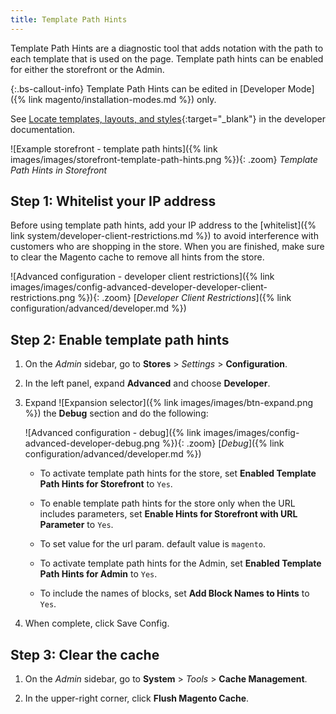 ```yaml
---
title: Template Path Hints
---
```


Template Path Hints are a diagnostic tool that adds notation with the path to each template that is used on the page. Template path hints can be enabled for either the storefront or the Admin.

{:.bs-callout-info}
Template Path Hints can be edited in [Developer Mode]({% link magento/installation-modes.md %}) only.

See [Locate templates, layouts, and styles][1]{:target="_blank"} in the developer documentation.

![Example storefront - template path hints]({% link images/images/storefront-template-path-hints.png %}){: .zoom}
_Template Path Hints in Storefront_

## Step 1: Whitelist your IP address

Before using template path hints, add your IP address to the [whitelist]({% link system/developer-client-restrictions.md %}) to avoid interference with customers who are shopping in the store. When you are finished, make sure to clear the Magento cache to remove all hints from the store.

![Advanced configuration - developer client restrictions]({% link images/images/config-advanced-developer-developer-client-restrictions.png %}){: .zoom}
[_Developer Client Restrictions_]({% link configuration/advanced/developer.md %})

## Step 2: Enable template path hints

1. On the _Admin_ sidebar, go to **Stores** > _Settings_ > **Configuration**.

1. In the left panel, expand **Advanced** and choose **Developer**.

1. Expand ![Expansion selector]({% link images/images/btn-expand.png %}) the **Debug** section and do the following:

    ![Advanced configuration - debug]({% link images/images/config-advanced-developer-debug.png %}){: .zoom}
    [_Debug_]({% link configuration/advanced/developer.md %})

    - To activate template path hints for the store, set **Enabled Template Path Hints for Storefront** to `Yes`.

    - To enable template path hints for the store only when the URL includes parameters, set **Enable Hints for Storefront with URL Parameter** to `Yes`.

    - To set value for the url param. default value is `magento`.

    - To activate template path hints for the Admin, set **Enabled Template Path Hints for Admin** to `Yes`.

    - To include the names of blocks, set **Add Block Names to Hints** to `Yes`.

1. When complete, click <span class="btn">Save Config</span>.

## Step 3: Clear the cache

1. On the _Admin_ sidebar, go to **System** > _Tools_ > **Cache Management**.

1. In the upper-right corner, click **Flush Magento Cache**.

[1]: http://devdocs.magento.com/guides/v2.3/frontend-dev-guide/themes/debug-theme.html
